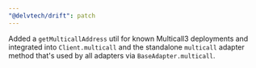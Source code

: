```yaml
---
"@delvtech/drift": patch
---
```


Added a `getMulticallAddress` util for known Multicall3 deployments and integrated into `Client.multicall` and the standalone `multicall` adapter method that's used by all adapters via `BaseAdapter.multicall`.
